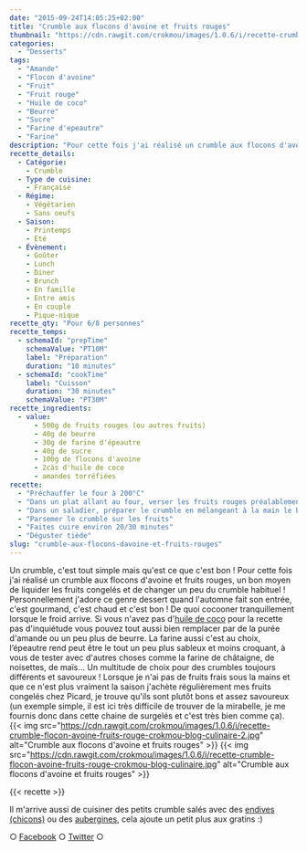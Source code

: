 ```yaml
---
date: "2015-09-24T14:05:25+02:00"
title: "Crumble aux flocons d'avoine et fruits rouges"
thumbnail: "https://cdn.rawgit.com/crokmou/images/1.0.6/i/recette-crumble-flocon-avoine-fruits-rouge-crokmou-blog-culinaire-1.jpg"
categories:
  - "Desserts"
tags:
  - "Amande"
  - "Flocon d'avoine"
  - "Fruit"
  - "Fruit rouge"
  - "Huile de coco"
  - "Beurre"
  - "Sucre"
  - "Farine d'epeautre"
  - "Farine"
description: "Pour cette fois j'ai réalisé un crumble aux flocons d'avoine et fruits rouges, un bon moyen de liquider les fruits et de changer un peu du crumble habituel."
recette_details:
  - Catégorie:
    - Crumble
  - Type de cuisine:
    - Française
  - Régime:
    - Végétarien
    - Sans oeufs
  - Saison:
    - Printemps
    - Été
  - Évènement:
    - Goûter
    - Lunch
    - Diner
    - Brunch
    - En famille
    - Entre amis
    - En couple
    - Pique-nique
recette_qty: "Pour 6/8 personnes"
recette_temps:
  - schemaId: "prepTime"
    schemaValue: "PT10M"
    label: "Préparation"
    duration: "10 minutes"
  - schemaId: "cookTime"
    label: "Cuisson"
    duration: "30 minutes"
    schemaValue: "PT30M"
recette_ingredients:
  - value:
      - 500g de fruits rouges (ou autres fruits)
      - 40g de beurre
      - 30g de farine d'épeautre
      - 40g de sucre
      - 100g de flocons d'avoine
      - 2càs d'huile de coco
      - amandes torréfiées
recette:
  - "Préchauffer le four à 200°C"
  - "Dans un plat allant au four, verser les fruits rouges préalablement lavés (sauf si congelés)"
  - "Dans un saladier, préparer le crumble en mélangeant à la main le beurre mou, la farine et l'huile de coco. Ajouter ensuite le sucre puis les flocons d'avoines et enfin les amandes torréfiées concassées."
  - "Parsemer le crumble sur les fruits"
  - "Faites cuire environ 20/30 minutes"
  - "Déguster tiède"
slug: "crumble-aux-flocons-davoine-et-fruits-rouges"
---
```


Un crumble, c'est tout simple mais qu'est ce que c'est bon ! Pour cette fois j'ai réalisé un crumble aux flocons d'avoine et fruits rouges, un bon moyen de liquider les fruits congelés et de changer un peu du crumble habituel ! Personnellement j'adore ce genre dessert quand l'automne fait son entrée, c'est gourmand, c'est chaud et c'est bon ! De quoi cocooner tranquillement lorsque le froid arrive. Si vous n'avez pas d'[huile de coco](https://crokmou.com/2014/08/keimling-specialiste-du-raw-food-concours) pour la recette pas d'inquiétude vous pouvez tout aussi bien remplacer par de la purée d'amande ou un peu plus de beurre. La farine aussi c'est au choix, l’épeautre rend peut être le tout un peu plus sableux et moins croquant, à vous de tester avec d'autres choses comme la farine de châtaigne, de noisettes, de maïs... Un multitude de choix pour des crumbles toujours différents et savoureux ! Lorsque je n'ai pas de fruits frais sous la mains et que ce n'est plus vraiment la saison j'achète régulièrement mes fruits congelés chez Picard, je trouve qu'ils sont plutôt bons et assez savoureux (un exemple simple, il est ici très difficile de trouver de la mirabelle, je me fournis donc dans cette chaine de surgelés et c'est très bien comme ça). {{< img src="https://cdn.rawgit.com/crokmou/images/1.0.6/i/recette-crumble-flocon-avoine-fruits-rouge-crokmou-blog-culinaire-2.jpg" alt="Crumble aux flocons d'avoine et fruits rouges" >}} {{< img src="https://cdn.rawgit.com/crokmou/images/1.0.6/i/recette-crumble-flocon-avoine-fruits-rouge-crokmou-blog-culinaire.jpg" alt="Crumble aux flocons d'avoine et fruits rouges" >}}

{{< recette >}}

Il m'arrive aussi de cuisiner des petits crumble salés avec des [endives (chicons)](https://crokmou.com/2012/01/crumble-dendives-au-chevre-et-lardons) ou des [aubergines](https://crokmou.com/2011/10/crumble-aubergines-jambon-mozzarella), cela ajoute un petit plus aux gratins :)

○ [Facebook](https://www.facebook.com/crokmou.blog) ○ [Twitter](https://twitter.com/Crokmou) ○
